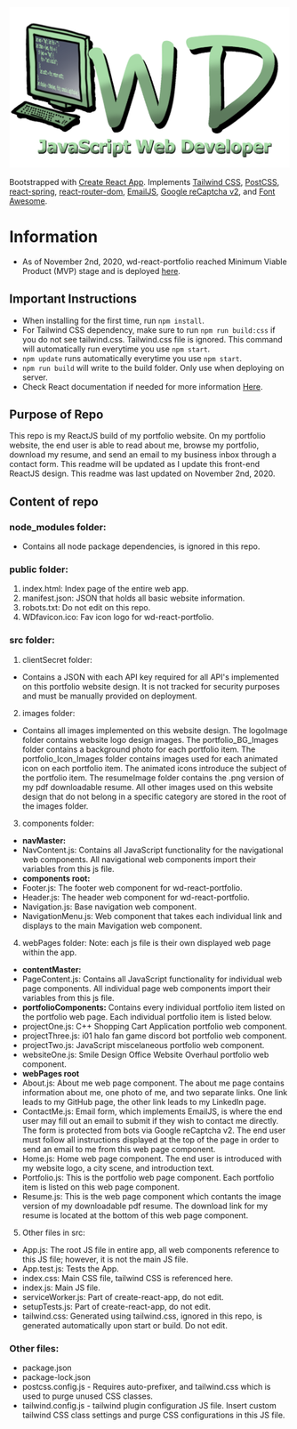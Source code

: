 ![wd-react-portfolio Logo Image](https://raw.githubusercontent.com/Wesley26/wd-react-portfolio/master/src/images/logoImage/WD_Logo.png)

Bootstrapped with [Create React App](https://github.com/facebook/create-react-app).
Implements [Tailwind CSS](https://tailwindcss.com/), [PostCSS](https://www.npmjs.com/package/postcss), [react-spring](https://www.react-spring.io/), [react-router-dom](https://www.npmjs.com/package/react-router-dom), [EmailJS](https://www.emailjs.com/docs/), [Google reCaptcha v2](https://www.npmjs.com/package/react-google-recaptcha), and [Font Awesome](https://fontawesome.com/how-to-use/on-the-web/using-with/react).

# Information

- As of November 2nd, 2020, wd-react-portfolio reached Minimum Viable Product (MVP) stage and is deployed [here](https://wesleywebdev.com/).

## Important Instructions

- When installing for the first time, run `npm install`. 
- For Tailwind CSS dependency, make sure to run `npm run build:css` if you do not see tailwind.css. Tailwind.css file is ignored. This command will automatically run everytime you use `npm start`.
- `npm update` runs automatically everytime you use `npm start`.
- `npm run build` will write to the build folder. Only use when deploying on server.
- Check React documentation if needed for more information [Here](https://github.com/facebook/create-react-app).

## Purpose of Repo

This repo is my ReactJS build of my portfolio website. On my portfolio website, the end user is able to read about me, browse my portfolio, download my resume, and send an email to my business inbox through a contact form. This readme will be updated as I update this front-end ReactJS design. This readme was last updated on November 2nd, 2020.

## Content of repo

### node_modules folder:
- Contains all node package dependencies, is ignored in this repo.

### public folder:
1. index.html: Index page of the entire web app.
2. manifest.json: JSON that holds all basic website information.
3. robots.txt: Do not edit on this repo.
4. WDfavicon.ico: Fav icon logo for wd-react-portfolio.

### src folder:
1. clientSecret folder:
- Contains a JSON with each API key required for all API's implemented on this portfolio website design. It is not tracked for security purposes and must be manually provided on deployment.
2. images folder:
- Contains all images implemented on this website design. The logoImage folder contains website logo design images. The portfolio_BG_Images folder contains a background photo for each portfolio item. The portfolio_Icon_Images folder contains images used for each animated icon on each portfolio item. The animated icons introduce the subject of the portfolio item. The resumeImage folder contains the .png version of my pdf downloadable resume. All other images used on this website design that do not belong in a specific category are stored in the root of the images folder.
3. components folder:
- **navMaster:**
- NavContent.js: Contains all JavaScript functionality for the navigational web components. All navigational web components import their variables from this js file.
- **components root:**
- Footer.js: The footer web component for wd-react-portfolio.
- Header.js: The header web component for wd-react-portfolio.
- Navigation.js: Base navigation web component.
- NavigationMenu.js: Web component that takes each individual link and displays to the main Mavigation web component.
4. webPages folder:
Note: each js file is their own displayed web page within the app.
- **contentMaster:**
- PageContent.js: Contains all JavaScript functionality for individual web page components. All individual page web components import their variables from this js file.
- **portfolioComponents:**
Contains every individual portfolio item listed on the portfolio web page. Each individual portfolio item is listed below.
- projectOne.js: C++ Shopping Cart Application portfolio web component.
- projectThree.js: i01 halo fan game discord bot portfolio web component.
- projectTwo.js: JavaScript miscelaneous portfolio web component.
- websiteOne.js: Smile Design Office Website Overhaul portfolio web component.
- **webPages root** 
- About.js: About me web page component. The about me page contains information about me, one photo of me, and two separate links. One link leads to my GitHub page, the other link leads to my LinkedIn page.
- ContactMe.js: Email form, which implements EmailJS, is where the end user may fill out an email to submit if they wish to contact me directly. The form is protected from bots via Google reCaptcha v2. The end user must follow all instructions displayed at the top of the page in order to send an email to me from this web page component.
- Home.js: Home web page component. The end user is introduced with my website logo, a city scene, and introduction text.
- Portfolio.js: This is the portfolio web page component. Each portfolio item is listed on this web page component.
- Resume.js: This is the web page component which contants the image version of my downloadable pdf resume. The download link for my resume is located at the bottom of this web page component.
5. Other files in src:
- App.js: The root JS file in entire app, all web components reference to this JS file; however, it is not the main JS file.
- App.test.js: Tests the App.
- index.css: Main CSS file, tailwind CSS is referenced here.
- index.js: Main JS file.
- serviceWorker.js: Part of create-react-app, do not edit.
- setupTests.js: Part of create-react-app, do not edit.
- tailwind.css: Generated using tailwind.css, ignored in this repo, is generated automatically upon start or build. Do not edit.

### Other files:
- package.json
- package-lock.json
- postcss.config.js - Requires auto-prefixer, and tailwind.css which is used to purge unused CSS classes.
- tailwind.config.js - tailwind plugin configuration JS file. Insert custom tailwind CSS class settings and purge CSS configurations in this JS file.
